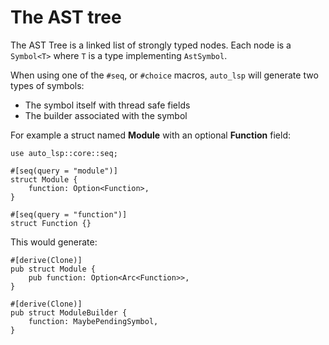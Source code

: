 # The AST tree

The AST Tree is a linked list of strongly typed nodes.
Each node is a `Symbol<T>` where `T` is a type implementing `AstSymbol`.

When using one of the `#seq`, or `#choice` macros, `auto_lsp` will generate two types of symbols:
 - The symbol itself with thread safe fields
 - The builder associated with the symbol

For example a struct named **Module** with an optional **Function** field:

```rust, ignore
use auto_lsp::core::seq;

#[seq(query = "module")]
struct Module {
    function: Option<Function>,
}

#[seq(query = "function")]
struct Function {}
```

This would generate:

```rust, ignore
#[derive(Clone)]
pub struct Module {
    pub function: Option<Arc<Function>>,
}

#[derive(Clone)]
pub struct ModuleBuilder {
    function: MaybePendingSymbol,
}
```
